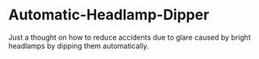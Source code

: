 # Automatic-Headlamp-Dipper
Just a thought on how to reduce accidents due to glare caused by bright headlamps by dipping them automatically.
